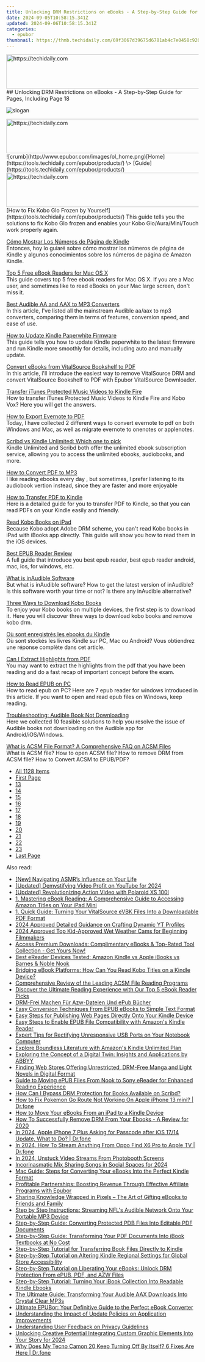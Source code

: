 ```yaml
---
title: Unlocking DRM Restrictions on eBooks - A Step-by-Step Guide for Pages, Including Page 18
date: 2024-09-05T10:58:15.341Z
updated: 2024-09-06T10:58:15.341Z
categories:
  - epubor
thumbnail: https://thmb.techidaily.com/69f3067d39675d6781ab4c7e0458c920b25824edab0f0d8186f7e1accf89f14a.jpg
---
```


<!-- affiliate ads begin -->
<a href="https://ephamedtechinc.pxf.io/c/5597632/2130530/26400" target="_top" id="2130530">
  <img src="//a.impactradius-go.com/display-ad/26400-2130530" border="0" alt="https://techidaily.com" width="728" height="90"/>
</a>
<img height="0" width="0" src="https://ephamedtechinc.pxf.io/i/5597632/2130530/26400" style="position:absolute;visibility:hidden;" border="0" />
<!-- affiliate ads end -->
## Unlocking DRM Restrictions on eBooks - A Step-by-Step Guide for Pages, Including Page 18

![slogan](http://www.epubor.com/images/guide-banner-word.png)

<!-- affiliate ads begin -->
<a href="https://unicoeye.pxf.io/c/5597632/2134241/18498" target="_top" id="2134241">
  <img src="//a.impactradius-go.com/display-ad/18498-2134241" border="0" alt="https://techidaily.com" width="728" height="90"/>
</a>
<img height="0" width="0" src="https://unicoeye.pxf.io/i/5597632/2134241/18498" style="position:absolute;visibility:hidden;" border="0" />
<!-- affiliate ads end -->
![crumb](http://www.epubor.com/images/ol_home.png)[Home](https://tools.techidaily.com/epubor/products/) \> [Guide](https://tools.techidaily.com/epubor/products/)

<!-- affiliate ads begin -->
<a href="https://ephamedtechinc.pxf.io/c/5597632/2137204/26400" target="_top" id="2137204">
  <img src="//a.impactradius-go.com/display-ad/26400-2137204" border="0" alt="https://techidaily.com" width="728" height="90"/>
</a>
<img height="0" width="0" src="https://ephamedtechinc.pxf.io/i/5597632/2137204/26400" style="position:absolute;visibility:hidden;" border="0" />
<!-- affiliate ads end -->
[How to Fix Kobo Glo Frozen by Yourself](https://tools.techidaily.com/epubor/products/)  
 This guide tells you the solutions to fix Kobo Glo frozen and enables your Kobo Glo/Aura/Mini/Touch work properly again. 

[Cómo Mostrar Los Números de Página de Kindle](https://tools.techidaily.com/epubor/products/)  
 Entonces, hoy lo guiaré sobre cómo mostrar los números de página de Kindle y algunos conocimientos sobre los números de página de Amazon Kindle.

[Top 5 Free eBook Readers for Mac OS X](https://tools.techidaily.com/epubor/reader/)  
 This guide covers top 5 free ebook readers for Mac OS X. If you are a Mac user, and sometimes like to read eBooks on your Mac large screen, don't miss it.

[Best Audible AA and AAX to MP3 Converters](https://tools.techidaily.com/epubor/products/)  
 In this article, I've listed all the mainstream Audible aa/aax to mp3 converters, comparing them in terms of features, conversion speed, and ease of use.

[How to Update Kindle Paperwhite Firmware](https://tools.techidaily.com/epubor/products/)  
 This guide tells you how to update Kindle paperwhite to the latest firmware and run Kindle more smoothly for details, including auto and manually update.

[Convert eBooks from VitalSource Bookshelf to PDF](https://tools.techidaily.com/epubor/products/)  
 In this article, i'll introduce the easiest way to remove VitalSource DRM and convert VitalSource Bookshelf to PDF with Epubor VitalSource Downloader.

[Transfer iTunes Protected Music Videos to Kindle Fire](https://tools.techidaily.com/epubor/transfer/)  
 How to transfer iTunes Protected Music Videos to Kindle Fire and Kobo Vox? Here you will get the answers.

[How to Export Evernote to PDF](https://tools.techidaily.com/epubor/products/)  
 Today, I have collected 2 different ways to convert evernote to pdf on both Windows and Mac, as well as migrate evernote to onenotes or applenotes.

[Scribd vs Kindle Unlimited: Which one to pick](https://tools.techidaily.com/epubor/products/)  
 Kindle Unlimited and Scribd both offer the unlimited ebook subscription service, allowing you to access the unlimited ebooks, audiobooks, and more.

[How to Convert PDF to MP3](https://tools.techidaily.com/epubor/products/)  
 I like reading ebooks every day , but sometimes, I prefer listening to its audiobook vertion instead, since they are faster and more enjoyable

[How to Transfer PDF to Kindle](https://tools.techidaily.com/epubor/transfer/)  
 Here is a detailed guide for you to transfer PDF to Kindle, so that you can read PDFs on your Kindle easily and friendly.

[Read Kobo Books on iPad](https://tools.techidaily.com/epubor/products/)  
 Because Kobo adopt Adobe DRM scheme, you can't read Kobo books in iPad with iBooks app directly. This guide will show you how to read them in the iOS devices.

[Best EPUB Reader Review](https://tools.techidaily.com/epubor/reader/)  
 A full guide that introduce you best epub reader, best epub reader android, mac, ios, for windows, etc.

[What is inAudible Software](https://tools.techidaily.com/epubor/products/)  
 But what is inAudible software? How to get the latest version of inAudible? Is this software worth your time or not? Is there any inAudible alternative?

[Three Ways to Download Kobo Books](https://tools.techidaily.com/epubor/products/)  
 To enjoy your Kobo books on multiple devices, the first step is to download it. Here you will discover three ways to download kobo books and remove kobo drm.

[Où sont enregistrés les ebooks du Kindle](https://tools.techidaily.com/epubor/products/)  
 Où sont stockés les livres Kindle sur PC, Mac ou Android? Vous obtiendrez une réponse complète dans cet article.

[Can I Extract Highlights from PDF](https://tools.techidaily.com/epubor/products/)  
 You may want to extract the highlights from the pdf that you have been reading and do a fast recap of important concept before the exam. 

[How to Read EPUB on PC](https://tools.techidaily.com/epubor/products/)  
 How to read epub on PC? Here are 7 epub reader for windows introduced in this article. If you want to open and read epub files on Windows, keep reading.

[Troubleshooting: Audible Book Not Downloading](https://tools.techidaily.com/epubor/products/)  
 Here we collected 10 feasible solutions to help you resolve the issue of Audible books not downloading on the Audible app for Android/iOS/Windows.

[What is ACSM File Format? A Comprehensive FAQ on ACSM Files](https://tools.techidaily.com/epubor/products/)  
 What is ACSM file? How to open ACSM file? How to remove DRM from ACSM file? How to Convert ACSM to EPUB/PDF?

* [All 1128 Items](https://tools.techidaily.com/epubor/products/)
* [First Page](https://tools.techidaily.com/epubor/products/)
* [13](https://tools.techidaily.com/epubor/products/)
* [14](https://tools.techidaily.com/epubor/products/)
* [15](https://tools.techidaily.com/epubor/products/)
* [16](https://tools.techidaily.com/epubor/products/)
* [17](https://tools.techidaily.com/epubor/products/)
* [18](https://tools.techidaily.com/epubor/products/)
* [19](https://tools.techidaily.com/epubor/products/)
* [20](https://tools.techidaily.com/epubor/products/)
* [21](https://tools.techidaily.com/epubor/products/)
* [22](https://tools.techidaily.com/epubor/products/)
* [23](https://tools.techidaily.com/epubor/products/)
* [Last Page](https://tools.techidaily.com/epubor/products/)

<ins class="adsbygoogle"
     style="display:block"
     data-ad-format="autorelaxed"
     data-ad-client="ca-pub-7571918770474297"
     data-ad-slot="1223367746"></ins>



<ins class="adsbygoogle"
     style="display:block"
     data-ad-client="ca-pub-7571918770474297"
     data-ad-slot="8358498916"
     data-ad-format="auto"
     data-full-width-responsive="true"></ins>

<span class="atpl-alsoreadstyle">Also read:</span>
<div><ul>
<li><a href="https://extra-approaches.techidaily.com/new-navigating-asmrs-influence-on-your-life/"><u>[New] Navigating ASMR’s Influence on Your Life</u></a></li>
<li><a href="https://youtube-zero.techidaily.com/ed-demystifying-video-profit-on-youtube-for-2024/"><u>[Updated] Demystifying Video Profit on YouTube for 2024</u></a></li>
<li><a href="https://extra-guidance.techidaily.com/updated-revolutionizing-action-video-with-polaroid-xs-100i/"><u>[Updated] Revolutionizing Action Video with Polaroid XS 100I</u></a></li>
<li><a href="https://discover-amazing.techidaily.com/1-mastering-ebook-reading-a-comprehensive-guide-to-accessing-amazon-titles-on-your-ipad-mini/"><u>1. Mastering eBook Reading: A Comprehensive Guide to Accessing Amazon Titles on Your iPad Mini</u></a></li>
<li><a href="https://discover-amazing.techidaily.com/1-quick-guide-turning-your-vitalsource-evbk-files-into-a-downloadable-pdf-format/"><u>1. Quick Guide: Turning Your VitalSource eVBK Files Into a Downloadable PDF Format</u></a></li>
<li><a href="https://youtube-video-recordings.techidaily.com/2024-approved-detailed-guidance-on-crafting-dynamic-yt-profiles/"><u>2024 Approved  Detailed Guidance on Crafting Dynamic YT Profiles</u></a></li>
<li><a href="https://fox-friendly.techidaily.com/2024-approved-top-kid-approved-wet-weather-cams-for-beginning-filmmakers/"><u>2024 Approved  Top Kid-Approved Wet Weather Cams for Beginning Filmmakers</u></a></li>
<li><a href="https://discover-amazing.techidaily.com/access-premium-downloads-complimentary-ebooks-and-top-rated-tool-collection-get-yours-now/"><u>Access Premium Downloads: Complimentary eBooks & Top-Rated Tool Collection - Get Yours Now!</u></a></li>
<li><a href="https://discover-amazing.techidaily.com/best-ereader-devices-tested-amazon-kindle-vs-apple-ibooks-vs-barnes-and-noble-nook/"><u>Best eReader Devices Tested: Amazon Kindle vs Apple iBooks vs Barnes & Noble Nook</u></a></li>
<li><a href="https://discover-amazing.techidaily.com/bridging-ebook-platforms-how-can-you-read-kobo-titles-on-a-kindle-device/"><u>Bridging eBook Platforms: How Can You Read Kobo Titles on a Kindle Device?</u></a></li>
<li><a href="https://discover-amazing.techidaily.com/comprehensive-review-of-the-leading-acsm-file-reading-programs/"><u>Comprehensive Review of the Leading ACSM File Reading Programs</u></a></li>
<li><a href="https://discover-amazing.techidaily.com/discover-the-ultimate-reading-experience-with-our-top-5-ebook-reader-picks/"><u>Discover the Ultimate Reading Experience with Our Top 5 eBook Reader Picks</u></a></li>
<li><a href="https://discover-amazing.techidaily.com/drm-frei-machen-fur-azw-dateien-und-epub-bucher/"><u>DRM-Frei Machen Für Azw-Dateien Und ePub Bücher</u></a></li>
<li><a href="https://discover-amazing.techidaily.com/easy-conversion-techniques-from-epub-ebooks-to-simple-text-format/"><u>Easy Conversion Techniques From EPUB eBooks to Simple Text Format</u></a></li>
<li><a href="https://discover-amazing.techidaily.com/easy-steps-for-publishing-web-pages-directly-onto-your-kindle-device/"><u>Easy Steps for Publishing Web Pages Directly Onto Your Kindle Device</u></a></li>
<li><a href="https://discover-amazing.techidaily.com/easy-steps-to-enable-epub-file-compatibility-with-amazons-kindle-reader/"><u>Easy Steps to Enable EPUB File Compatibility with Amazon's Kindle Reader</u></a></li>
<li><a href="https://techno-recovery.techidaily.com/expert-tips-for-rectifying-unresponsive-usb-ports-on-your-notebook-computer/"><u>Expert Tips for Rectifying Unresponsive USB Ports on Your Notebook Computer</u></a></li>
<li><a href="https://discover-amazing.techidaily.com/explore-boundless-literature-with-amazons-kindle-unlimited-plan/"><u>Explore Boundless Literature with Amazon's Kindle Unlimited Plan</u></a></li>
<li><a href="https://discover-best.techidaily.com/exploring-the-concept-of-a-digital-twin-insights-and-applications-by-abbyy/"><u>Exploring the Concept of a Digital Twin: Insights and Applications by ABBYY</u></a></li>
<li><a href="https://discover-amazing.techidaily.com/finding-web-stores-offering-unrestricted-drm-free-manga-and-light-novels-in-digital-format/"><u>Finding Web Stores Offering Unrestricted, DRM-Free Manga and Light Novels in Digital Format</u></a></li>
<li><a href="https://discover-amazing.techidaily.com/guide-to-moving-epub-files-from-nook-to-sony-ereader-for-enhanced-reading-experience/"><u>Guide to Moving ePUB Files From Nook to Sony eReader for Enhanced Reading Experience</u></a></li>
<li><a href="https://discover-amazing.techidaily.com/how-can-i-bypass-drm-protection-for-books-available-on-scribd/"><u>How Can I Bypass DRM Protection for Books Available on Scribd?</u></a></li>
<li><a href="https://ios-pokemon-go.techidaily.com/how-to-fix-pokemon-go-route-not-working-on-apple-iphone-13-mini-drfone-by-drfone-virtual-ios/"><u>How to Fix Pokemon Go Route Not Working On Apple iPhone 13 mini? | Dr.fone</u></a></li>
<li><a href="https://discover-amazing.techidaily.com/how-to-move-your-ebooks-from-an-ipad-to-a-kindle-device/"><u>How to Move Your eBooks From an iPad to a Kindle Device</u></a></li>
<li><a href="https://discover-amazing.techidaily.com/how-to-successfully-remove-drm-from-your-ebooks-a-review-for-2020/"><u>How To Successfully Remove DRM From Your Ebooks - A Review for 2020</u></a></li>
<li><a href="https://iphone-unlock.techidaily.com/in-2024-apple-iphone-7-plus-asking-for-passcode-after-ios-1714-update-what-to-do-drfone-by-drfone-ios/"><u>In 2024, Apple iPhone 7 Plus Asking for Passcode after iOS 17/14 Update, What to Do? | Dr.fone</u></a></li>
<li><a href="https://screen-mirror.techidaily.com/in-2024-how-to-stream-anything-from-oppo-find-x6-pro-to-apple-tv-drfone-by-drfone-android/"><u>In 2024, How To Stream Anything From Oppo Find X6 Pro to Apple TV | Dr.fone</u></a></li>
<li><a href="https://some-guidance.techidaily.com/in-2024-unstuck-video-streams-from-photobooth-screens/"><u>In 2024, Unstuck Video Streams From Photobooth Screens</u></a></li>
<li><a href="https://facebook-video-files.techidaily.com/incorinasmatic-mix-sharing-songs-in-social-spaces-for-2024/"><u>Incorinasmatic Mix  Sharing Songs in Social Spaces for 2024</u></a></li>
<li><a href="https://discover-amazing.techidaily.com/mac-guide-steps-for-converting-your-ebooks-into-the-perfect-kindle-format/"><u>Mac Guide: Steps for Converting Your eBooks Into the Perfect Kindle Format</u></a></li>
<li><a href="https://discover-amazing.techidaily.com/profitable-partnerships-boosting-revenue-through-effective-affiliate-programs-with-epubor/"><u>Profitable Partnerships: Boosting Revenue Through Effective Affiliate Programs with Epubor</u></a></li>
<li><a href="https://discover-amazing.techidaily.com/sharing-knowledge-wrapped-in-pixels-the-art-of-gifting-ebooks-to-friends-and-family/"><u>Sharing Knowledge Wrapped in Pixels – The Art of Gifting eBooks to Friends and Family</u></a></li>
<li><a href="https://discover-amazing.techidaily.com/step-by-step-instructions-streaming-nfls-audible-network-onto-your-portable-mp3-device/"><u>Step by Step Instructions: Streaming NFL's Audible Network Onto Your Portable MP3 Device</u></a></li>
<li><a href="https://discover-amazing.techidaily.com/step-by-step-guide-converting-protected-pdb-files-into-editable-pdf-documents/"><u>Step-by-Step Guide: Converting Protected PDB Files Into Editable PDF Documents</u></a></li>
<li><a href="https://discover-amazing.techidaily.com/step-by-step-guide-transforming-your-pdf-documents-into-ibook-textbooks-at-no-cost/"><u>Step-by-Step Guide: Transforming Your PDF Documents Into iBook Textbooks at No Cost</u></a></li>
<li><a href="https://discover-amazing.techidaily.com/step-by-step-tutorial-for-transferring-book-files-directly-to-kindle/"><u>Step-by-Step Tutorial for Transferring Book Files Directly to Kindle</u></a></li>
<li><a href="https://discover-amazing.techidaily.com/step-by-step-tutorial-on-altering-kindle-regional-settings-for-global-store-accessibility/"><u>Step-by-Step Tutorial on Altering Kindle Regional Settings for Global Store Accessibility</u></a></li>
<li><a href="https://discover-amazing.techidaily.com/step-by-step-tutorial-on-liberating-your-ebooks-unlock-drm-protection-from-epub-pdf-and-azw-files/"><u>Step-by-Step Tutorial on Liberating Your eBooks: Unlock DRM Protection From ePUB, PDF, and AZW Files</u></a></li>
<li><a href="https://discover-amazing.techidaily.com/step-by-step-tutorial-turning-your-ibook-collection-into-readable-kindle-ebooks/"><u>Step-by-Step Tutorial: Turning Your iBook Collection Into Readable Kindle Ebooks</u></a></li>
<li><a href="https://discover-amazing.techidaily.com/the-ultimate-guide-transforming-your-audible-aax-downloads-into-crystal-clear-mp3s/"><u>The Ultimate Guide: Transforming Your Audible AAX Downloads Into Crystal Clear MP3s</u></a></li>
<li><a href="https://discover-amazing.techidaily.com/ultimate-epubor-your-definitive-guide-to-the-perfect-ebook-converter/"><u>Ultimate EPUBor: Your Definitive Guide to the Perfect eBook Converter</u></a></li>
<li><a href="https://discover-amazing.techidaily.com/understanding-the-impact-of-update-policies-on-application-improvements/"><u>Understanding the Impact of Update Policies on Application Improvements</u></a></li>
<li><a href="https://discover-amazing.techidaily.com/understanding-user-feedback-on-privacy-guidelines/"><u>Understanding User Feedback on Privacy Guidelines</u></a></li>
<li><a href="https://instagram-videos.techidaily.com/unlocking-creative-potential-integrating-custom-graphic-elements-into-your-story-for-2024/"><u>Unlocking Creative Potential  Integrating Custom Graphic Elements Into Your Story for 2024</u></a></li>
<li><a href="https://howto.techidaily.com/why-does-my-tecno-camon-20-keep-turning-off-by-itself-6-fixes-are-here-drfone-by-drfone-fix-android-problems-fix-android-problems/"><u>Why Does My Tecno Camon 20 Keep Turning Off By Itself? 6 Fixes Are Here | Dr.fone</u></a></li>
</ul></div>
